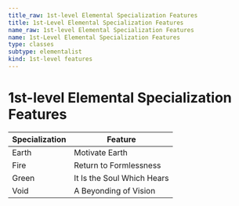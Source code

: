 ```yaml
---
title_raw: 1st-level Elemental Specialization Features
title: 1st-Level Elemental Specialization Features
name_raw: 1st-level Elemental Specialization Features
name: 1st-Level Elemental Specialization Features
type: classes
subtype: elementalist
kind: 1st-level features
---
```


# 1st-level Elemental Specialization Features

| Specialization | Feature                    |
| -------------- | -------------------------- |
| Earth          | Motivate Earth             |
| Fire           | Return to Formlessness     |
| Green          | It Is the Soul Which Hears |
| Void           | A Beyonding of Vision      |
